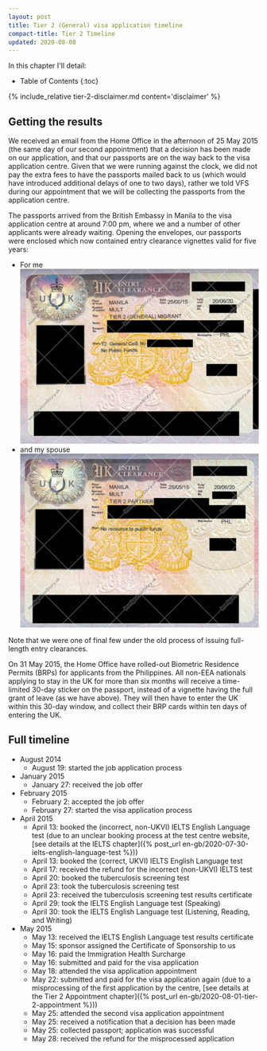 ```yaml
---
layout: post
title: Tier 2 (General) visa application timeline
compact-title: Tier 2 Timeline
updated: 2020-08-08
---
```


In this chapter I'll detail:

* Table of Contents
{:toc}

{% include_relative tier-2-disclaimer.md content='disclaimer' %}

## Getting the results
We received an email from the Home Office in the afternoon of 25 May 2015 (the same day of our second appointment) that a decision has been made on our application, and that our passports are on the way back to the visa application centre. Given that we were running against the clock, we did not pay the extra fees to have the passports mailed back to us (which would have introduced additional delays of one to two days), rather we told VFS during our appointment that we will be collecting the passports from the application centre.

The passports arrived from the British Embassy in Manila to the visa application centre at around 7:00 pm, where we and a number of other applicants were already waiting. Opening the envelopes, our passports were enclosed which now contained entry clearance vignettes valid for five years:

* For me
    ![Tier 2 (General) Entry Clearance Vignette, main applicant](/assets/tier-2-entry-clearance-vignette-main-applicant.jpg)
* and my spouse
    ![Tier 2 (General) Entry Clearance Vignette, dependant](/assets/tier-2-entry-clearance-vignette-dependant.jpg)

Note that we were one of final few under the old process of issuing full-length entry clearances.

On 31 May 2015, the Home Office have rolled-out Biometric Residence Permits (BRPs) for applicants from the Philippines. All non-EEA nationals applying to stay in the UK for more than six months will receive a time-limited 30-day sticker on the passport, instead of a vignette having the full grant of leave (as we have above). They will then have to enter the UK within this 30-day window, and collect their BRP cards within ten days of entering the UK.

## Full timeline

* August 2014
    * August 19: started the job application process
* January 2015
    * January 27: received the job offer
* February 2015
    * February 2: accepted the job offer
    * February 27: started the visa application process
* April 2015
    * April 13: booked the (incorrect, non-UKVI) IELTS English Language test (due to an unclear booking process at the test centre website, [see details at the IELTS chapter]({% post_url en-gb/2020-07-30-ielts-english-language-test %}))
    * April 13: booked the (correct, UKVI) IELTS English Language test
    * April 17: received the refund for the incorrect (non-UKVI) IELTS test
    * April 20: booked the tuberculosis screening test
    * April 23: took the tuberculosis screening test
    * April 23: received the tuberculosis screening test results certificate
    * April 29: took the IELTS English Language test (Speaking)
    * April 30: took the IELTS English Language test (Listening, Reading, and Writing)
* May 2015
    * May 13: received the IELTS English Language test results certificate
    * May 15: sponsor assigned the Certificate of Sponsorship to us
    * May 16: paid the Immigration Health Surcharge
    * May 16: submitted and paid for the visa application
    * May 18: attended the visa application appointment
    * May 22: submitted and paid for the visa application again (due to a misprocessing of the first application by the centre, [see details at the Tier 2 Appointment chapter]({% post_url en-gb/2020-08-01-tier-2-appointment %}))
    * May 25: attended the second visa application appointment
    * May 25: received a notification that a decision has been made
    * May 25: collected passport; application was successful
    * May 28: received the refund for the misprocessed application